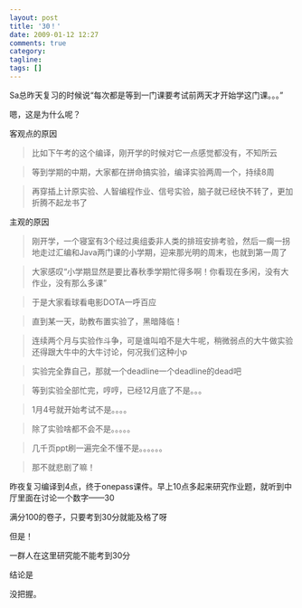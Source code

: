 ```yaml
---
layout: post
title: '30！'
date: 2009-01-12 12:27
comments: true
category:
tagline:
tags: []
---
```


Sa总昨天复习的时候说“每次都是等到一门课要考试前两天才开始学这门课。。。”



嗯，这是为什么呢？



客观点的原因



>

>
> 比如下午考的这个编译，刚开学的时候对它一点感觉都没有，不知所云



>

>
> 等到学期的中期，大家都在拼命搞实验，编译实验两周一个，持续8周



>

>
> 再穿插上计原实验、人智编程作业、信号实验，脑子就已经快不转了，更加折腾不起龙书了



主观的原因



>

>
> 刚开学，一个寝室有3个经过奥组委非人类的排班安排考验，然后一瘸一拐地走过汇编和Java两门课的小学期，迎来那光明的周末，也就到第一周了
>
>

>
> 大家感叹“小学期显然是要比春秋季学期忙得多啊！你看现在多闲，没有大作业，没有那么多课”
>
>

>
> 于是大家看球看电影DOTA一呼百应
>
>

>
> 直到某一天，助教布置实验了，黑暗降临！
>
>

>
> 连续两个月与实验作斗争，可是谁叫咱不是大牛呢，稍微弱点的大牛做实验还得跟大牛中的大牛讨论，何况我们这种小p
>
>

>
> 实验完全靠自己，那就一个deadline一个deadline的dead吧
>
>

>
> 等到实验全部忙完，哼哼，已经12月底了不是。。。
>
>

>
> 1月4号就开始考试不是。。。。
>
>

>
> 除了实验啥都不会不是。。。。。
>
>

>
> 几千页ppt刷一遍完全不懂不是。。。。。。
>
>

>
> 那不就悲剧了嘛！



昨夜复习编译到4点，终于onepass课件。早上10点多起来研究作业题，就听到中厅里面在讨论一个数字——30



满分100的卷子，只要考到30分就能及格了呀



但是！



一群人在这里研究能不能考到30分



结论是



没把握。
